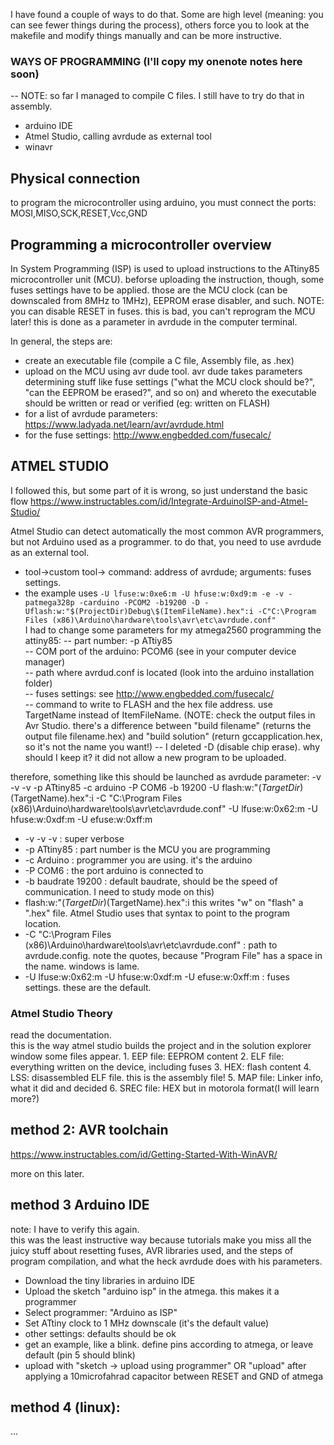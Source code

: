 I have found a couple of ways to do that. Some are high level (meaning: you can see fewer things during the process), others force you to look at the makefile and modify things manually and can be more instructive. 

### WAYS OF PROGRAMMING (I'll copy my onenote notes here soon)
-- NOTE: so far I managed to compile C files. I still have to try do that in assembly.

- arduino IDE
- Atmel Studio, calling avrdude as external tool
- winavr

## Physical connection
to program the microcontroller using arduino, you must connect the ports: MOSI,MISO,SCK,RESET,Vcc,GND

## Programming a microcontroller overview

In System Programming (ISP) is used to upload instructions to the ATtiny85 microcontroller unit (MCU). beforse uploading the instruction, though, some fuses settings have to be applied. those are the MCU clock (can be downscaled from 8MHz to 1MHz), EEPROM erase disabler, and such. NOTE: you can disable RESET in fuses. this is bad, you can't reprogram the MCU later! this is done as a parameter in avrdude in the computer terminal.

In general, the steps are:

- create an executable file (compile a C file, Assembly file, as .hex)
- upload on the MCU using avr dude tool. avr dude takes parameters determining stuff like fuse settings ("what the MCU clock should be?", "can the EEPROM be erased?", and so on) and whereto the executable should be written or read or verified (eg: written on FLASH)  
- for a list of avrdude parameters: https://www.ladyada.net/learn/avr/avrdude.html
- for the fuse settings: http://www.engbedded.com/fusecalc/


## ATMEL STUDIO
I followed this, but some part of it is wrong, so just understand the basic flow https://www.instructables.com/id/Integrate-ArduinoISP-and-Atmel-Studio/

Atmel Studio can detect automatically the most common AVR programmers, but not Arduino used as a programmer. to do that, you need to use avrdude as an external tool.

- tool->custom tool-> command: address of avrdude; arguments: fuses settings.
- the example uses ```-U lfuse:w:0xe6:m -U hfuse:w:0xd9:m -e -v -patmega328p -carduino -PCOM2 -b19200 -D -Uflash:w:"$(ProjectDir)Debug\$(ItemFileName).hex":i -C"C:\Program Files (x86)\Arduino\hardware\tools\avr\etc\avrdude.conf"```  
I had to change some parameters for my atmega2560 programming the attiny85:
-- part number: -p ATtiy85  
-- COM port of the arduino: PCOM6 (see in your computer device manager)  
-- path where avrdud.conf is located (look into the arduino installation folder)  
-- fuses settings: see  http://www.engbedded.com/fusecalc/  
-- command to write to FLASH and the hex file address. use TargetName instead of ItemFileName. (NOTE: check the output files in Avr Studio. there's a difference between  "build filename" (returns the output file filename.hex) and "build solution" (return gccapplication.hex, so it's not the name you want!)
-- I deleted -D (disable chip erase). why should I keep it? it did not allow a new program to be uploaded.

therefore, something like this should be launched as avrdude parameter:	-v -v -v -p  ATtiny85 -c arduino -P COM6 -b 19200 -U flash:w:"$(TargetDir)$(TargetName).hex":i -C "C:\Program Files (x86)\Arduino\hardware\tools\avr\etc\avrdude.conf" -U lfuse:w:0x62:m -U hfuse:w:0xdf:m -U efuse:w:0xff:m  
* -v -v -v : super verbose
* -p ATtiny85 : part number is the MCU you are programming
* -c Arduino : programmer you are using. it's the arduino
* -P COM6 : the port arduino is connected to
* -b baudrate 19200 : default baudrate, should be the speed of communication. I need to study mode on this)
*  flash:w:"$(TargetDir)$(TargetName).hex":i this writes "w" on "flash" a ".hex" file. Atmel Studio uses that syntax to point to the program location.
* -C "C:\Program Files (x86)\Arduino\hardware\tools\avr\etc\avrdude.conf" : path to avrdude.config. note the quotes, because "Program File" has a space in the name. windows is lame.
* -U lfuse:w:0x62:m -U hfuse:w:0xdf:m -U efuse:w:0xff:m : fuses settings. these are the default. 

### Atmel Studio Theory  
read the documentation.  
this is the way atmel studio builds the project and in the solution explorer window some files appear.
	1. EEP file: EEPROM content
	2. ELF file: everything written on the device, including fuses
	3. HEX: flash content
	4. LSS: disassembled ELF file. this is the assembly file!
	5. MAP file: Linker info, what it did and decided
	6. SREC file: HEX but in motorola format(I will learn more?)


## method 2: AVR toolchain
https://www.instructables.com/id/Getting-Started-With-WinAVR/

more on this later.

## method 3 Arduino IDE  
note: I have to verify this again.  
this was the least instructive way because tutorials make you miss all the juicy stuff about resetting fuses, AVR libraries used, and the steps of program compilation, and what the heck avrdude does with his parameters.

- Download the tiny libraries in arduino IDE
- Upload the sketch "arduino isp" in the atmega. this makes it a programmer 
- Select programmer: "Arduino as ISP"  
- Set ATtiny clock to 1 MHz downscale (it's the default value)
- other settings: defaults should be ok
- get an example, like a blink. define pins according to atmega, or leave default (pin 5 should blink)
- upload with "sketch -> upload using programmer" OR "upload" after applying a 10microfahrad capacitor between RESET and GND of atmega

## method 4 (linux):
...

